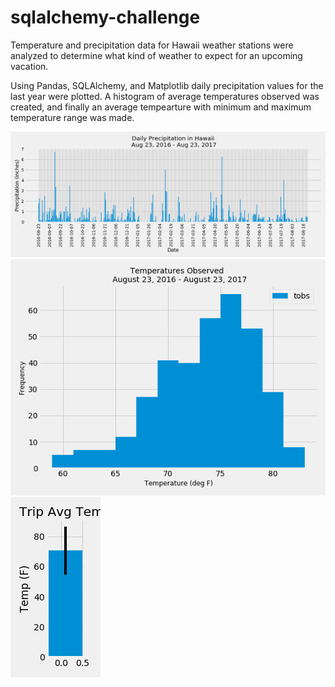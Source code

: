# sqlalchemy-challenge
Temperature and precipitation data for Hawaii weather stations were analyzed to determine what kind of weather to expect for an upcoming vacation. 

Using Pandas, SQLAlchemy, and Matplotlib daily precipitation values for the last year were plotted.  A histogram of average temperatures observed was created, and finally an average tempearture with minimum and maximum temperature range was made.

![](DailyPrcp.png)
![](temp_hist.png)
![](AveTripTemp.png)